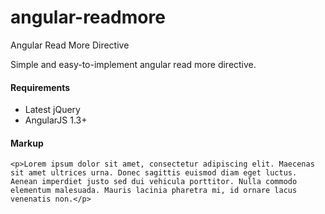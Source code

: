 angular-readmore
================

Angular Read More Directive

Simple and easy-to-implement angular read more directive.

#### Requirements
 
+ Latest jQuery
+ AngularJS 1.3+
 

#### Markup  
    <p>Lorem ipsum dolor sit amet, consectetur adipiscing elit. Maecenas sit amet ultrices urna. Donec sagittis euismod diam eget luctus. Aenean imperdiet justo sed dui vehicula porttitor. Nulla commodo elementum malesuada. Mauris lacinia pharetra mi, id ornare lacus venenatis non.</p>

